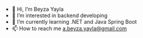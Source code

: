 - 👋 Hi, I’m Beyza Yayla
- 👀 I’m interested in backend developing
- 🌱 I’m currently learning .NET and Java Spring Boot
- 📫 How to reach me a.beyza.yayla@gmail.com

<!---
BeyzaYayla/BeyzaYayla is a ✨ special ✨ repository because its `README.md` (this file) appears on your GitHub profile.
You can click the Preview link to take a look at your changes.
--->
